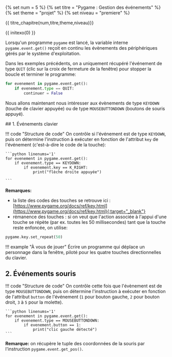 {% set num = 5 %}
{% set titre = "Pygame : Gestion des événements" %}
{% set theme = "projet" %}
{% set niveau = "premiere" %}


{{ titre_chapitre(num,titre,theme,niveau)}}

{{ initexo(0) }}



Lorsqu'un programme ```pygame``` est lancé, la variable interne ```pygame.event.get()``` reçoit en continu les évènements des périphériques gérés par le système d'exploitation.  

Dans les exemples précédents, on a uniquement récupéré l'événement de type `QUIT` (clic sur la croix de fermeture de la fenêtre) pour stopper la boucle et terminer le programme:

```python 
for evenement in pygame.event.get():  
    if evenement.type == QUIT:
        continuer = False
```

Nous allons maintenant nous intéresser aux évènements de type ```KEYDOWN``` (touche de clavier appuyée) ou de type ```MOUSEBUTTONDOWN``` (boutons de souris appuyé).

## 1. Événements clavier

!!! code "Structure de code"
    On contrôle si l'événement est de type `KEYDOWN`, puis on détermine l'instruction à exécuter en fonction de l'attribut `key` de l'événement (c'est-à-dire le code de la touche):

    ```python linenums='1'
    for evenement in pygame.event.get():   
        if evenement.type == KEYDOWN:
            if evenement.key == K_RIGHT:
                print("flèche droite appuyée")

    ```

**Remarques:**

- la liste des codes des touches se retrouve ici : [https://www.pygame.org/docs/ref/key.html](https://www.pygame.org/docs/ref/key.html){:target="_blank"} 
- rémanence des touches : si on veut que l'action associée à l'appui d'une touche se répète (par ex. toutes les 50 millisecondes) tant que la touche reste enfoncée, on utilise: 
```python
pygame.key.set_repeat(50)
```



!!! example "À vous de jouer"
    Écrire un programme qui déplace un personnage dans la fenêtre, piloté pour les quatre touches directionnelles du clavier.



## 2. Événements souris

!!! code "Structure de code"
    On contrôle cette fois que l'évènement est de type `MOUSEBUTTONDOWN`, puis on détermine l'instruction à exécuter en fonction de l'attribut `button` de l'événement (`1` pour bouton gauche, `2` pour bouton droit, `3` à `5` pour la molette).

    ```python linenums='1'
    for evenement in pygame.event.get():   
        if evenement.type == MOUSEBUTTONDOWN:
            if evenement.button == 1:
                print("clic gauche détecté")
    ```

**Remarque:**  on récupère le tuple des coordonnées de la souris par l'instruction `pygame.event.get_pos()`.

<!-- !!! example "À vous de jouer" -->
